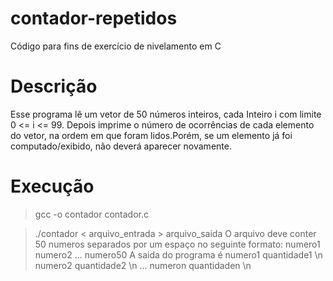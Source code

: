 # contador-repetidos
Código para fins de exercício de nivelamento em C

# Descrição
Esse programa lê um vetor de 50 números inteiros, cada Inteiro i com limite 0 <= i <= 99. Depois imprime o número de ocorrências de cada elemento do vetor, na ordem em que foram lidos.Porém, se um elemento já foi computado/exibido, não deverá aparecer novamente.

# Execução

>gcc -o contador contador.c

>./contador < arquivo_entrada > arquivo_saida
    O arquivo deve conter 50 numeros separados por um espaço no seguinte formato:
>      numero1 numero2 ... numero50
    A saida do programa é
>      numero1 quantidade1 \n
>      numero2 quantidade2 \n
>             ...
>      numeron quantidaden \n
